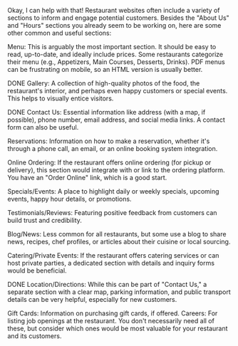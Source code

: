 Okay, I can help with that! Restaurant websites often include a variety of sections to inform and engage potential customers. Besides the "About Us" and "Hours" sections you already seem to be working on, here are some other common and useful sections:

Menu: This is arguably the most important section. It should be easy to read, up-to-date, and ideally include prices. Some restaurants categorize their menu (e.g., Appetizers, Main Courses, Desserts, Drinks). PDF menus can be frustrating on mobile, so an HTML version is usually better.

DONE
Gallery: A collection of high-quality photos of the food, the restaurant's interior, and perhaps even happy customers or special events. This helps to visually entice visitors.

DONE
Contact Us: Essential information like address (with a map, if possible), phone number, email address, and social media links. A contact form can also be useful.

Reservations: Information on how to make a reservation, whether it's through a phone call, an email, or an online booking system integration.

Online Ordering: If the restaurant offers online ordering (for pickup or delivery), this section would integrate with or link to the ordering platform. You have an "Order Online" link, which is a good start.

Specials/Events: A place to highlight daily or weekly specials, upcoming events, happy hour details, or promotions.

Testimonials/Reviews: Featuring positive feedback from customers can build trust and credibility.

Blog/News: Less common for all restaurants, but some use a blog to share news, recipes, chef profiles, or articles about their cuisine or local sourcing.

Catering/Private Events: If the restaurant offers catering services or can host private parties, a dedicated section with details and inquiry forms would be beneficial.

DONE
Location/Directions: While this can be part of "Contact Us," a separate section with a clear map, parking information, and public transport details can be very helpful, especially for new customers.

Gift Cards: Information on purchasing gift cards, if offered.
Careers: For listing job openings at the restaurant.
You don't necessarily need all of these, but consider which ones would be most valuable for your restaurant and its customers.